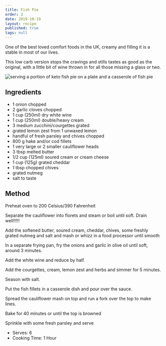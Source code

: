 ```yaml
---
title: Fish Pie
order: 2
date: 2019-10-19
layout: recipe
published: true
tags: null
---
```

One of the best loved comfort foods in the UK, creamy and filling it is a stable in most of our lives.

This low carb version stops the cravings and stills tastes as good as the original, with a little bit of wine thrown in for all those missing a glass or two.



![serving a portion of keto fish pie on a plate and a casserole of fish pie](https://sugarfreelondoner.com/wp-content/uploads/2017/10/Low-Carb-Fish-Pie-sugarfreelondoner-320x320.jpg)



## **Ingredients**

* 1 onion chopped
* 2 garlic cloves chopped
* 1 cup (250ml) dry white wine
* 1 cup (250ml) double/heavy cream
* 3 medium zucchini/courgettes grated
* grated lemon zest from 1 unwaxed lemon
* handful of fresh parsley and chives chopped
* 800 g hake and/or cod fillets
* 1 very large or 2 smaller cauliflower heads
* 3 tbsp melted butter
* 1/2 cup (125ml) soured cream or cream cheese
* 1 cup (125g) grated cheddar
* 1 tbsp chopped chives
* grated nutmeg
* salt to taste

## Method

Preheat oven to 200 Celsius/390 Fahrenheit

Separate the cauliflower into florets and steam or boil until soft. Drain well!!!!!

Add the softened butter, soured cream, cheddar, chives, some freshly grated nutmeg and salt and mash or whizz in a food processor until smooth

In a separate frying pan, fry the onions and garlic in olive oil until soft, around 3 minutes.

Add the white wine and reduce by half.

Add the courgettes, cream, lemon zest and herbs and simmer for 5 minutes.

Season with salt.

Put the fish fillets in a casserole dish and pour over the sauce.

Spread the cauliflower mash on top and run a fork over the top to make lines.

Bake for 40 minutes or until the top is browned

Sprinkle with some fresh parsley and serve

* Serves: 6
* Cooking Time: 1 Hour